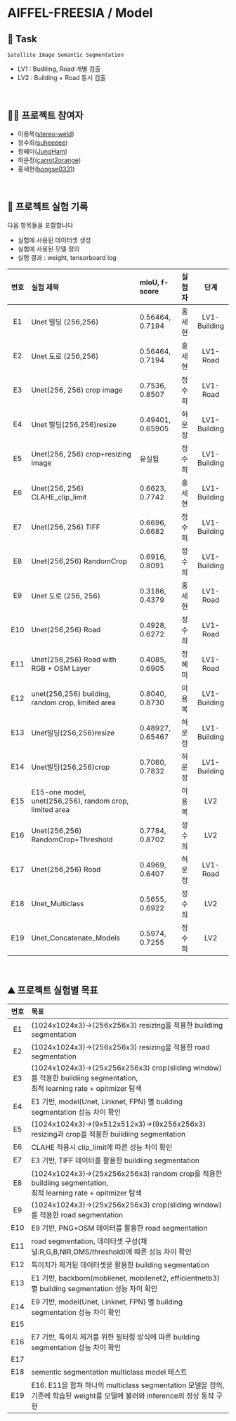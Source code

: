 # AIFFEL-FREESIA / Model

## 🏁 Task
`Satellite Image Semantic Segmentation`
- LV1 : Budiling, Road 개별 검출
- LV2 : Building + Road 동시 검출


<br>

## 👩‍🔬 프로젝트 참여자
- 이용복([stereo-weld](https://github.com/stereo-weld))
- 정수희([suheeeee](https://github.com/suheeeee))
- 정혜미([JungHam](https://github.com/JungHam))
- 허운정([carrot2orange](https://github.com/carrot2orange))
- 홍세현([hongse0331](https://github.com/hongse0331))

<br>

## 📑 프로젝트 실험 기록

다음 항목들을 포함합니다
- 실험에 사용된 데이터셋 생성
- 실험에 사용된 모델 정의
- 실험 결과 : weight, tensorboard log

| 번호 | 실험 제목 | mIoU, f-score | 실험자 | 단계 |
|:---:|:--------|:--------------|:------|:---:|
| E1  | Unet 빌딩 (256,256) | 0.56464, 0.7194 | 홍세현 | LV1-Building |
| E2  | Unet 도로 (256,256) | 0.56464, 0.7194 | 홍세현 | LV1-Road |
| E3  | Unet(256, 256) crop image | 0.7536, 0.8507 | 정수희 | LV1-Road |
| E4  | Unet 빌딩(256,256)resize | 0.49401, 0.65905 | 허운정 | LV1-Building |
| E5  | Unet(256, 256) crop+resizing image | 유실됨 | 정수희 | LV1-Building |
| E6  | Unet(256, 256) CLAHE_clip_limit | 0.6623, 0.7742 | 홍세현 | LV1-Building |
| E7  | Unet(256, 256) TIFF | 0.6696, 0.6682 | 정수희 | LV1-Building |
| E8  | Unet(256,256) RandomCrop | 0.6916, 0.8091 | 정수희 | LV1-Building |
| E9  | Unet 도로 (256, 256) | 0.3186, 0.4379 | 홍세현| LV1-Road |
| E10 | Unet(256,256) Road | 0.4928, 0.6272 | 정수희 | LV1-Road |
| E11 | Unet(256,256) Road with RGB + OSM Layer | 0.4085, 0.6905 | 정혜미 | LV1-Road |
| E12 | unet(256,256) building, random crop, limited area | 0.8040, 0.8730 | 이용복 | LV1-Building |
| E13 | Unet빌딩(256,256)resize | 0.48927, 0.65467 | 허운정 | LV1-Building |
| E14 | Unet빌딩(256,256)crop | 0.7060, 0.7832 | 허운정 | LV1-Building |
| E15 | E15-one model, unet(256,256),  random crop, limited area |  | 이용복 | LV2 |
| E16 | Unet(256,256) RandomCrop+Threshold | 0.7784, 0.8702 | 정수희 | LV2 |
| E17 | Unet(256,256) Road | 0.4969, 0.6407 | 허운정 | LV1-Road |
| E18 | Unet_Multiclass | 0.5655, 0.6922 | 정수희 | LV2 |
| E19 | Unet_Concatenate_Models | 0.5974, 0.7255 | 정수희 | LV2 |

<br>

## ⛰ 프로젝트 실험별 목표
| 번호 | 목표 |
|:---:|:----|
| E1  | (1024x1024x3)->(256x256x3) resizing을 적용한 buildiing segmentation |
| E2  | (1024x1024x3)->(256x256x3) resizing을 적용한 road segmentation |
| E3  | (1024x1024x3)->(25x256x256x3) crop(sliding window)를 적용한 buildiing segmentation,<br>최적 learning rate + opitmizer 탐색 |
| E4  | E1 기반, model(Unet, Linknet, FPN) 별 building segmentation 성능 차이 확인 |
| E5  | (1024x1024x3)->(9x512x512x3)->(9x256x256x3) resizing과 crop을 적용한 buildiing segmentation |
| E6  | CLAHE 적용시 clip_limit에 따른 성능 차이 확인 |
| E7  | E3 기반, TIFF 데이터를 활용한 buildiing segmentation |
| E8  | (1024x1024x3)->(25x256x256x3) random crop을 적용한 buildiing segmentation,<br>최적 learning rate + opitmizer 탐색 |
| E9  | (1024x1024x3)->(25x256x256x3) crop(sliding window)를 적용한 road segmentation |
| E10 | E9 기반, PNG+OSM 데이터를 활용한 road segmentation |
| E11 | road segmentation, 데이터셋 구성(채널:R,G,B,NIR,OMS/threshold)에 따른 성능 차이 확인 |
| E12 | 특이치가 제거된 데이터셋을 활용한 building segmentation |
| E13 | E1 기반, backborn(mobilenet, mobilenet2, efficientnetb3) 별 building segmentation 성능 차이 확인 |
| E14 | E9 기반, model(Unet, Linknet, FPN) 별 building segmentation 성능 차이 확인 |
| E15 |  |
| E16 | E7 기반, 특이치 제거를 위한 필터링 방식에 따른 building segmentation 성능 차이 확인 |
| E17 |  |
| E18 | sementic segmentation multiclass model 테스트 |
| E19 | E16. E11을 합쳐 하나의 multiclass segmentation 모델을 정의, <br>기존에 학습된 weight를 모델에 불러와 inference의 정상 동작 구현 |

